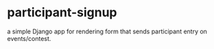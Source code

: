 participant-signup
==================

a simple Django app for rendering form that sends participant entry on events/contest.
